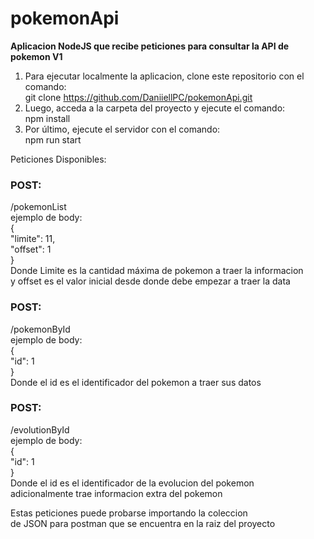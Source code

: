 # pokemonApi
**Aplicacion NodeJS que recibe peticiones para consultar la API de pokemon V1**

1. Para ejecutar localmente la aplicacion, clone este repositorio con el comando:  
git clone https://github.com/DaniiellPC/pokemonApi.git
2. Luego, acceda a la carpeta del proyecto y ejecute el comando:  
npm install
3. Por último, ejecute el servidor con el comando:  
npm run start

Peticiones Disponibles:

### POST:
/pokemonList  
ejemplo de body:  
{  
    "limite": 11,  
    "offset": 1  
}  
Donde Limite es la cantidad máxima de pokemon a traer la informacion  
y offset es el valor inicial desde donde debe empezar a traer la data

### POST:
/pokemonById  
ejemplo de body:  
{  
    "id": 1  
}  
Donde el id es el identificador del pokemon a traer sus datos

### POST:
/evolutionById  
ejemplo de body:  
{  
    "id": 1  
}  
Donde el id es el identificador de la evolucion del pokemon  
adicionalmente trae informacion extra del pokemon  

Estas peticiones puede probarse importando la coleccion  
de JSON para postman que se encuentra en la raiz del proyecto
